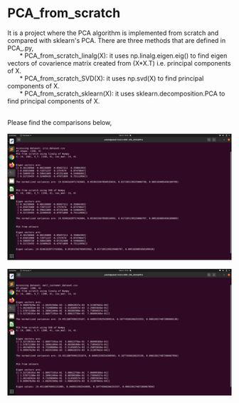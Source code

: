 # PCA_from_scratch
It is a project where the PCA algorithm is implemented from scratch and compared with sklearn's PCA. There are three methods that are defined in PCA_.py,</br>
    &nbsp;&nbsp;&nbsp;&nbsp;&nbsp;&nbsp;
    * PCA_from_scratch_linalg(X): it uses np.linalg.eigen.eig() to find eigen vectors of covarience matrix created from (X*X.T) i.e. principal components of X.</br>
    &nbsp;&nbsp;&nbsp;&nbsp;&nbsp;&nbsp;
    * PCA_from_scratch_SVD(X): it uses np.svd(X) to find principal components of X. </br>
    &nbsp;&nbsp;&nbsp;&nbsp;&nbsp;&nbsp;
    * PCA_from_scratch_sklearn(X): it uses sklearn.decomposition.PCA to find principal components of X.</br>

</br>
Please find the comparisons below,</br></br>
<img src="/images/iris.png" alt="iris"/> </br></br>
<img src="/images/mall_customer.png" alt="mall_customer"/>
